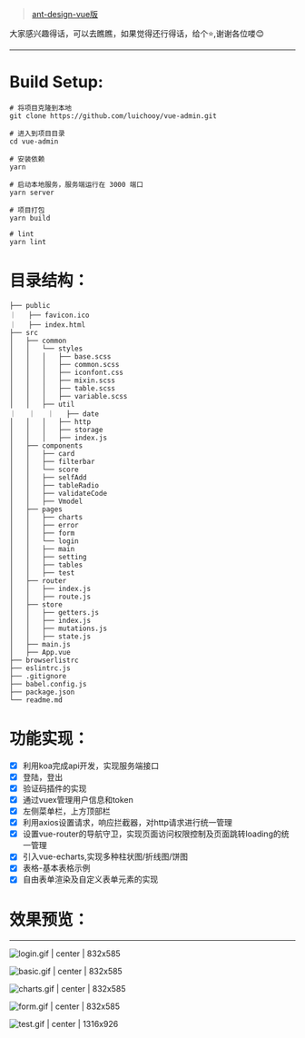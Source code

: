> [ant-design-vue版](https://github.com/luichooy/vue-antd-pro)

大家感兴趣得话，可以去瞧瞧，如果觉得还行得话，给个⭐,谢谢各位喽😊

---
# Build Setup:


```plain
# 将项目克隆到本地
git clone https://github.com/luichooy/vue-admin.git

# 进入到项目目录
cd vue-admin

# 安装依赖
yarn

# 启动本地服务，服务端运行在 3000 端口
yarn server

# 项目打包
yarn build

# lint
yarn lint
```

# 目录结构：


```
├── public
｜   ├── favicon.ico
｜   ├── index.html
├── src
│   ├── common
│   │   └── styles
│   │   │   ├── base.scss
│   │   │   ├── common.scss
│   │   │   ├── iconfont.css
│   │   │   ├── mixin.scss
│   │   │   ├── table.scss
│   │   │   ├── variable.scss
│   │   ├── util
｜   ｜   ｜   ├── date
│   │   │   ├── http
│   │   │   ├── storage
│   │   │   ├── index.js
│   ├── components
│   │   ├── card
│   │   ├── filterbar
│   │   └── score
│   │   ├── selfAdd
│   │   ├── tableRadio
│   │   ├── validateCode
│   │   ├── Vmodel
│   ├── pages
│   │   ├── charts
│   │   ├── error
│   │   ├── form
│   │   └── login
│   │   ├── main
│   │   ├── setting
│   │   ├── tables
│   │   ├── test
│   ├── router
│   │   ├── index.js
│   │   ├── route.js
│   ├── store
│   │   ├── getters.js
│   │   ├── index.js
│   │   ├── mutations.js
│   │   ├── state.js
│   ├── main.js
│   ├── App.vue
├── browserlistrc
├── eslintrc.js
├── .gitignore
├── babel.config.js
├── package.json
└── readme.md
```

# 功能实现：


* [x] 利用koa完成api开发，实现服务端接口
* [x] 登陆，登出
* [x] 验证码插件的实现
* [x] 通过vuex管理用户信息和token
* [x] 左侧菜单栏，上方顶部栏
* [x] 利用axios设置请求，响应拦截器，对http请求进行统一管理
* [x] 设置vue-router的导航守卫，实现页面访问权限控制及页面跳转loading的统一管理
* [x] 引入vue-echarts,实现多种柱状图/折线图/饼图
* [x] 表格-基本表格示例
* [x] 自由表单渲染及自定义表单元素的实现

# 效果预览：

---


![login.gif | center | 832x585](https://cdn.yuque.com/yuque/2018/gif/95048/1522651362860-40c6bf1f-45c7-429d-8dea-f90bbdb45b22.gif "")

![basic.gif | center | 832x585](https://cdn.yuque.com/yuque/2018/gif/95048/1522651400348-538008f4-4d55-45d9-933a-a72449a1bbaf.gif "")


![charts.gif | center | 832x585](https://cdn.yuque.com/yuque/2018/gif/95048/1522651417218-cef6f977-a7a8-44e9-9902-2e1b29c142fb.gif "")

![form.gif | center | 832x585](https://cdn.yuque.com/yuque/2018/gif/95048/1522651426493-b10d5605-70ff-47dd-b35b-f5959380498b.gif "")

![test.gif | center | 1316x926](https://cdn.yuque.com/yuque/2018/gif/95048/1522651433603-32edb860-2099-4783-a1ca-f28ceb560000.gif "")

